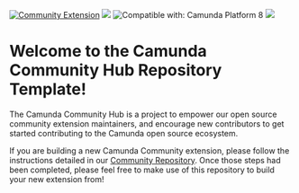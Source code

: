 [![Community Extension](https://img.shields.io/badge/Community%20Extension-An%20open%20source%20community%20maintained%20project-FF4700)](https://github.com/camunda-community-hub/community)
[![](https://img.shields.io/badge/Lifecycle-Incubating-blue)](https://github.com/Camunda-Community-Hub/community/blob/main/extension-lifecycle.md#incubating-)
![Compatible with: Camunda Platform 8](https://img.shields.io/badge/Compatible%20with-Camunda%20Platform%208-0072Ce)
[![](https://img.shields.io/badge/Lifecycle-Proof%20of%20Concept-blueviolet)](https://github.com/Camunda-Community-Hub/community/blob/main/extension-lifecycle.md#proof-of-concept-)

# Welcome to the Camunda Community Hub Repository Template!

The Camunda Community Hub is a project to empower our open source community extension maintainers, and encourage new contributors to get started contributing to the Camunda open source ecosystem.

If you are building a new Camunda Community extension, please follow the instructions detailed in our [Community Repository](https://github.com/camunda-community-hub/community). Once those steps had been completed, please feel free to make use of this repository to build your new extension from!


